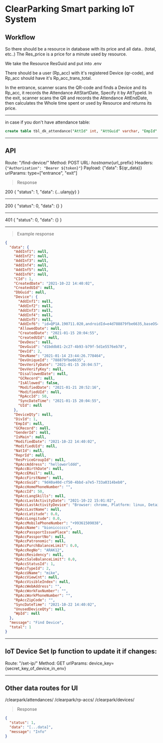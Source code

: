 # ClearParking Smart parking IoT System

## Workflow

So there should be a resource in database with its price and all data.. (total, etc..)
The Res_price is a price for a minute used by resource.

We take the Resource ResGuid and put into .env

There should be a user (Rp_acc) with it's registered Device (qr-code), and Rp_acc should have it's Rp_acc_trans_total.

In the entrance, scanner scans the QR-code and finds a Device and its Rp_acc, it records the Attendance AttStartDate, Specify it by AttTypeId.
In the exit, scanner scans the QR and records the Attendance AttEndDate, then calculates the Whole time spent or used by Resource and returns its price.

------ 
in case if you don't have attendance table:
```sql
create table tbl_dk_attendance("AttId" int, "AttGuid" varchar, "EmpId" int, "RpAccId" int, "DevId" int, "UId" int, "AttTypeId" int, "AttDesc" varchar, "AttDate" timestamp without time zone,"CreatedDate" timestamp without time zone,"ModifiedDate" timestamp without time zone);
```

----------

## API

Route: "/find-device/"
Method: POST
URL: ${hostname}${url_prefix}
Headers: {`"Authorization": "Bearer ${token}"`}
Payload: {"data": ${qr_data}}
urlParams: type=["entrance", "exit"]

> Response

200
{
    "status": 1,
    "data": {...ulanyjy}
}

---

200
{
    "status": 0,
    "data": {}
}

---

401
{
    "status": 0,
    "data": {}
}

---

> Example response 

```json
{
  "data": {
    "AddInf1": null,
    "AddInf2": null,
    "AddInf3": null,
    "AddInf4": null,
    "AddInf5": null,
    "AddInf6": null,
    "CId": 1,
    "CreatedDate": "2021-10-22 14:40:02",
    "CreatedUId": null,
    "DbGuid": null,
    "Device": {
      "AddInf1": null,
      "AddInf2": null,
      "AddInf3": null,
      "AddInf4": null,
      "AddInf5": null,
      "AddInf6": "id=QP1A.190711.020,androidId=e4d788879fbe6635,baseOS=,release=10,brand=samsung,device=a7y18lte,display=QP1A.190711.020.A750FXXU5CTK1,manufacturer=samsung,model=SM-A750F,isPhysicalDevice=true",
      "AllowedDate": null,
      "CreatedDate": "2021-01-15 20:04:55",
      "CreatedUId": null,
      "DevDesc": null,
      "DevGuid": "d1bddb81-2c27-4b93-b79f-5d1e5576eb78",
      "DevId": 2,
      "DevName": "2021-01-14 23:44:26.778464",
      "DevUniqueId": "788879fbe6635",
      "DevVerifyDate": "2021-01-15 20:04:57",
      "DevVerifyKey": null,
      "DisallowedDate": null,
      "GCRecord": null,
      "IsAllowed": false,
      "ModifiedDate": "2021-01-21 20:52:16",
      "ModifiedUId": null,
      "RpAccId": 50,
      "SyncDateTime": "2021-01-15 20:04:55",
      "UId": null
    },
    "DeviceQty": null,
    "DivId": 1,
    "EmpId": null,
    "GCRecord": null,
    "GenderId": null,
    "IsMain": null,
    "ModifiedDate": "2021-10-22 14:40:02",
    "ModifiedUId": null,
    "NatId": null,
    "ReprId": null,
    "ResPriceGroupId": null,
    "RpAccAddress": "helloworlddd",
    "RpAccBirthDate": null,
    "RpAccEMail": null,
    "RpAccFirstName": null,
    "RpAccGuid": "9d40a40d-cf50-4bbd-a7e5-733a0314beb0",
    "RpAccHomePhoneNumber": "",
    "RpAccId": 50,
    "RpAccLangSkills": null,
    "RpAccLastActivityDate": "2021-10-22 15:01:02",
    "RpAccLastActivityDevice": "Browser: chrome, Platform: linux, Details: Mozilla/5.0 (X11; Linux x86_64) AppleWebKit/537.36 (KHTML, like Gecko) Chrome/91.0.4472.164 Safari/537.36",
    "RpAccLastName": null,
    "RpAccLatitude": 0.0,
    "RpAccLongitude": 0.0,
    "RpAccMobilePhoneNumber": "+99361509038",
    "RpAccName": "bionicccccc",
    "RpAccPassportIssuePlace": null,
    "RpAccPassportNo": null,
    "RpAccPatronomic": null,
    "RpAccPurchBalanceLimit": 0.0,
    "RpAccRegNo": "ARAK12",
    "RpAccResidency": null,
    "RpAccSaleBalanceLimit": 0.0,
    "RpAccStatusId": 1,
    "RpAccTypeId": 2,
    "RpAccUName": "mike",
    "RpAccViewCnt": null,
    "RpAccVisibleIndex": null,
    "RpAccWebAddress": "",
    "RpAccWorkFaxNumber": "",
    "RpAccWorkPhoneNumber": "",
    "RpAccZipCode": "",
    "SyncDateTime": "2021-10-22 14:40:02",
    "UnusedDeviceQty": null,
    "WpId": null
  },
  "message": "Find Device",
  "total": 1
}
```

-------------
## IoT Device Set Ip function to update it if changes:

Route: "/set-ip/"
Method: GET
urlParams: device_key={secret_key_of_device_in_env}

-------------

## Other data routes for UI

/clearpark/attendances/
/clearpark/rp-accs/
/clearpark/devices/

> Response

```json
{
  "status": 1,
  "data": "[...data]",
  "message": "Info"
}
```